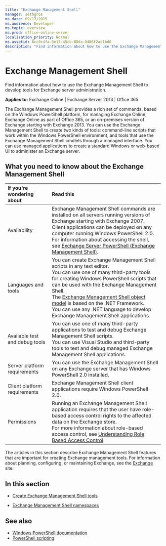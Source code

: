 ```yaml
---
title: "Exchange Management Shell"
manager: sethgros
ms.date: 09/17/2015
ms.audience: Developer
ms.topic: overview
ms.prod: office-online-server
localization_priority: Normal
ms.assetid: 8cc0c4fa-9e13-45cb-88da-0486f2ac1bd0
description: "Find information about how to use the Exchange Management Shell to develop tools for Exchange server administration."
---
```


# Exchange Management Shell

Find information about how to use the Exchange Management Shell to develop tools for Exchange server administration.
  
**Applies to:** Exchange Online | Exchange Server 2013 | Office 365
  
The Exchange Management Shell provides a rich set of commands, based on the Windows PowerShell platform, for managing Exchange Online, Exchange Online as part of Office 365, or an on-premises version of Exchange starting with Exchange 2013. You can use the Exchange Management Shell to create two kinds of tools: command-line scripts that work within the Windows PowerShell environment, and tools that use the Exchange Management Shell cmdlets through a managed interface. You can use managed applications to create a standard Windows or web-based UI to administer an Exchange server. 
  
## What you need to know about the Exchange Management Shell

|If you're wondering about|Read this|
|:-----|:-----|
|Availability  <br/> |Exchange Management Shell commands are installed on all servers running versions of Exchange starting with Exchange 2007.<br/>Client applications can be deployed on any computer running Windows PowerShell 2.0.<br/> For information about accessing the shell, see [Exchange Server PowerShell (Exchange Management Shell)](https://docs.microsoft.com/powershell/exchange/exchange-server/exchange-management-shell?view=exchange-ps).  <br/> |
|Languages and tools  <br/> |You can create Exchange Management Shell scripts in any text editor.<br/>You can use one of many third-party tools for creating Windows PowerShell scripts that can be used with the Exchange Management Shell.  <br/> The [Exchange Management Shell object model](exchange-management-shell-namespaces.md) is based on the .NET Framework.<br/>You can use any .NET language to develop Exchange Management Shell applications.  <br/> |
|Available test and debug tools  <br/> |You can use one of many third-party applications to test and debug Exchange Management Shell scripts.  <br/> You can use Visual Studio and third-party tools to test and debug managed Exchange Management Shell applications.  <br/> |
|Server platform requirements  <br/> |You can use the Exchange Management Shell on any Exchange server that has Windows PowerShell 2.0 installed.  <br/> |
|Client platform requirements  <br/> |Exchange Management Shell client applications require Windows PowerShell 2.0.  <br/> |
|Permissions  <br/> |Running an Exchange Management Shell application requires that the user have role-based access control rights to the affected data on the Exchange store.<br/>For more information about role-based access control, see [Understanding Role Based Access Control](https://technet.microsoft.com/library/dd298183.aspx).  <br/> |
   
The articles in this section describe Exchange Management Shell features that are important for creating Exchange management tools. For information about planning, configuring, or maintaining Exchange, see the [Exchange](https://docs.microsoft.com/exchange/) site.
  
## In this section

- [Create Exchange Management Shell tools](create-exchange-management-shell-tools.md)
    
- [Exchange Management Shell namespaces](exchange-management-shell-namespaces.md)
    
## See also
  
- [Windows PowerShell documentation](https://docs.microsoft.com/powershell/scripting/getting-started/getting-started-with-windows-powershell?view=powershell-6)
- [PowerShell scripting](https://docs.microsoft.com/powershell/scripting/powershell-scripting?view=powershell-6)
    

